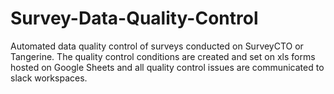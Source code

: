 # Survey-Data-Quality-Control
Automated data quality control of surveys conducted on SurveyCTO or Tangerine. The quality control conditions are created and set on xls forms hosted on Google Sheets and all quality control issues are communicated to slack workspaces.
